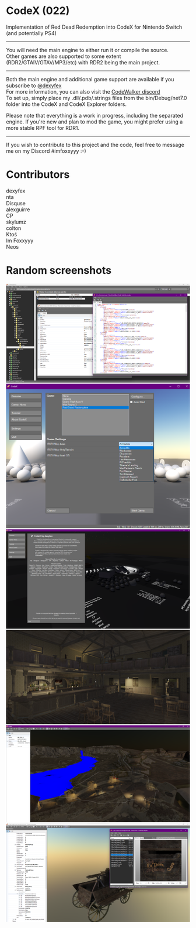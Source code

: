 # CodeX (022)

Implementation of Red Dead Redemption into CodeX for Nintendo Switch (and potentially PS4)

--------------------

You will need the main engine to either run it or compile the source.        
Other games are also supported to some extent (RDR2/GTAIV/GTAV/MP3/etc) with RDR2 being the main project.

--------------------

Both the main engine and additional game support are available if you subscribe to [@dexyfex](https://www.patreon.com/dexyfex)         
For more information, you can also visit the [CodeWalker discord](https://discord.gg/rgU4SbeR)                
To set up, simply place my .dll/.pdb/.strings files from the bin/Debug/net7.0 folder into the CodeX and CodeX Explorer folders.

Please note that everything is a work in progress, including the separated engine. If you're new and plan to mod the game, you might prefer using a more stable RPF tool for RDR1.

--------------------

If you wish to contribute to this project and the code, feel free to message me on my Discord #imfoxxyyy :-)

# Contributors
dexyfex     
nta      
Disquse       
alexguirre      
CP      
skylumz      
colton      
Ktoś      
Im Foxxyyy      
Neos    

# Random screenshots
![Screenshot](Properties/codex_explorer.png)
![Screenshot](Properties/codex_game_selector.png)
![Screenshot](Properties/codex_scene_preview.png)
![Screenshot](Properties/map_viewer_1.png)
![Screenshot](Properties/map_viewer_2.png)
![Screenshot](Properties/model_viewer.png)
